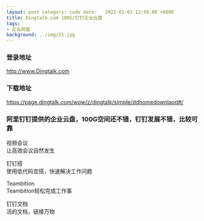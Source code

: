 ```yaml
---
layout: post category: code date:   2022-01-03 12:50:00 +0800
title: Dingtalk.com 100G/钉钉企业云盘
tags:
- 企业网盘
background: ../img/21.jpg
---
```


### 登录地址<br>
http://www.Dingtalk.com

### 下载地址<br>
https://page.dingtalk.com/wow/z/dingtalk/simple/ddhomedownlaod#/


### 阿里钉钉提供的企业云盘，100G空间还不错，钉钉发展不错，比较可靠<br>

视频会议<br>
让高效会议自然发生<br>

钉钉搭<br>
使用低代码宜搭，快速解决工作问题<br>

Teambition<br>
Teambition轻松完成工作事<br>

钉钉文档<br>
活的文档，链接万物<br>
